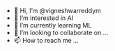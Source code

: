 - 👋 Hi, I’m @vigneshwarreddym
- 👀 I’m interested in AI
- 🌱 I’m currently learning ML
- 💞️ I’m looking to collaborate on ...
- 📫 How to reach me ...

<!---
vigneshwarreddym/vigneshwarreddym is a ✨ special ✨ repository because its `README.md` (this file) appears on your GitHub profile.
You can click the Preview link to take a look at your changes.
--->
